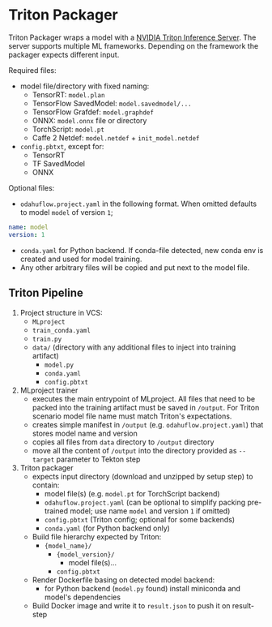 # Triton Packager

Triton Packager wraps a model with a [NVIDIA Triton Inference Server](https://github.com/triton-inference-server/server).
The server supports multiple ML frameworks. Depending on the framework the packager expects different input.

Required files:
- model file/directory with fixed naming:
  - TensorRT: `model.plan`
  - TensorFlow SavedModel: `model.savedmodel/...`
  - TensorFlow Grafdef: `model.graphdef` 
  - ONNX: `model.onnx` file or directory
  - TorchScript: `model.pt`
  - Caffe 2 Netdef: `model.netdef` + `init_model.netdef`
- `config.pbtxt`, except for:
  - TensorRT
  - TF SavedModel
  - ONNX

Optional files:
- `odahuflow.project.yaml` in the following format. When omitted defaults to model `model` of version `1`;
```yaml
name: model
version: 1
```
- `conda.yaml` for Python backend. If conda-file detected, new conda env is created and used for model training.
- Any other arbitrary files will be copied and put next to the model file.

## Triton Pipeline

1. Project structure in VCS:
    - `MLproject`
    - `train_conda.yaml`
    - `train.py`
    - `data/` (directory with any additional files to inject into training artifact)
        - `model.py`
        - `conda.yaml`
        - `config.pbtxt`
1. MLproject trainer 
    - executes the main entrypoint of MLproject. All files that need to be packed into 
    the training artifact must be saved in `/output`. For Triton scenario model file name must
    match Triton's expectations.
    - creates simple manifest in `/output` (e.g. `odahuflow.project.yaml`) that stores model name and version
    - copies all files from `data` directory to `/output` directory
    - move all the content of `/output` into the directory provided as `--target` parameter to Tekton step 
1. Triton packager
    - expects input directory (download and unzipped by setup step) to contain:
        - model file(s) (e.g. `model.pt` for TorchScript backend)
        - `odahuflow.project.yaml` (can be optional to simplify packing pre-trained model;
        use name `model` and version `1` if omitted)
        - `config.pbtxt` (Triton config; optional for some backends)
        - `conda.yaml` (for Python backend only)
    - Build file hierarchy expected by Triton:
        - `{model_name}/`
            - `{model_version}/`
                - model file(s)...
            - `config.pbtxt`
    - Render Dockerfile basing on detected model backend:
        - for Python backend (`model.py` found) install miniconda and model's dependencies
    - Build Docker image and write it to `result.json` to push it on result-step
